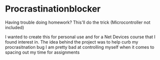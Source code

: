 # Procrastinationblocker
Having trouble doing homework? This'll do the trick (Microcontroller not included)

I wanted to create this for personal use and for a Net Devices course that I found interest in. The idea behind the project was to help curb my procrasitnation bug
I am pretty bad at controlling myself when it comes to spacing out my time for assignments
